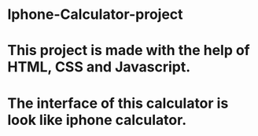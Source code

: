 # Iphone-Calculator-project
# This project is made with the help of HTML, CSS and Javascript.
# The interface of this calculator is look like iphone calculator.
